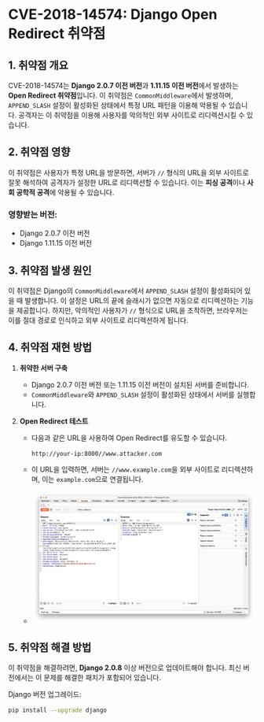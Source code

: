 # CVE-2018-14574: Django Open Redirect 취약점

## 1. 취약점 개요
CVE-2018-14574는 **Django 2.0.7 이전 버전**과 **1.11.15 이전 버전**에서 발생하는 **Open Redirect 취약점**입니다. 이 취약점은 `CommonMiddleware`에서 발생하며, `APPEND_SLASH` 설정이 활성화된 상태에서 특정 URL 패턴을 이용해 악용될 수 있습니다. 공격자는 이 취약점을 이용해 사용자를 악의적인 외부 사이트로 리디렉션시킬 수 있습니다.

## 2. 취약점 영향
이 취약점은 사용자가 특정 URL을 방문하면, 서버가 `//` 형식의 URL을 외부 사이트로 잘못 해석하여 공격자가 설정한 URL로 리디렉션할 수 있습니다. 이는 **피싱 공격**이나 **사회 공학적 공격**에 악용될 수 있습니다.

### 영향받는 버전:
- Django 2.0.7 이전 버전
- Django 1.11.15 이전 버전

## 3. 취약점 발생 원인
이 취약점은 Django의 `CommonMiddleware`에서 `APPEND_SLASH` 설정이 활성화되어 있을 때 발생합니다. 이 설정은 URL의 끝에 슬래시가 없으면 자동으로 리디렉션하는 기능을 제공합니다. 하지만, 악의적인 사용자가 `//` 형식으로 URL을 조작하면, 브라우저는 이를 절대 경로로 인식하고 외부 사이트로 리디렉션하게 됩니다.

## 4. 취약점 재현 방법

1. **취약한 서버 구축**
   - Django 2.0.7 이전 버전 또는 1.11.15 이전 버전이 설치된 서버를 준비합니다.
   - `CommonMiddleware`와 `APPEND_SLASH` 설정이 활성화된 상태에서 서버를 실행합니다.

2. **Open Redirect 테스트**
   - 다음과 같은 URL을 사용하여 Open Redirect를 유도할 수 있습니다.
     ```
     http://your-ip:8000//www.attacker.com
     ```
   - 이 URL을 입력하면, 서버는 `//www.example.com`을 외부 사이트로 리디렉션하며, 이는 `example.com`으로 연결됩니다.

   - ![attack example](./1.png)

## 5. 취약점 해결 방법
이 취약점을 해결하려면, **Django 2.0.8** 이상 버전으로 업데이트해야 합니다. 최신 버전에서는 이 문제를 해결한 패치가 포함되어 있습니다.

Django 버전 업그레이드:
```bash
pip install --upgrade django